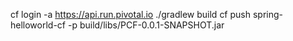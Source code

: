 cf login -a https://api.run.pivotal.io
./gradlew build
cf push spring-helloworld-cf -p build/libs/PCF-0.0.1-SNAPSHOT.jar